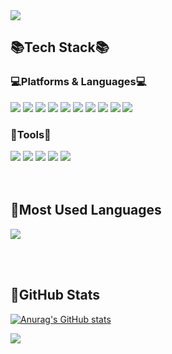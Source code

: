 <!--
**sohnminjeong/sohnminjeong** is a ✨ _special_ ✨ repository because its `README.md` (this file) appears on your GitHub profile.

Here are some ideas to get you started:

- 🔭 I’m currently working on ...
- 🌱 I’m currently learning ...
- 👯 I’m looking to collaborate on ...
- 🤔 I’m looking for help with ...
- 💬 Ask me about ...
- 📫 How to reach me: ...
- 😄 Pronouns: ...
- ⚡ Fun fact: ...
-->
<img src="https://capsule-render.vercel.app/api?type=waving&color=90D4B1&height=150&section=header&text=Hello!&nbsp;Hand&nbsp;Github👋&fontSize=45" />

## 📚Tech Stack📚
### 💻Platforms & Languages💻
<div>
	<img src="https://img.shields.io/badge/Java-007396?style=flat&logo=Java&logoColor=white" />
	<img src="https://img.shields.io/badge/HTML5-E34F26?style=flat&logo=HTML5&logoColor=white" />
	<img src="https://img.shields.io/badge/CSS3-1572B6?style=flat&logo=CSS3&logoColor=white" />
  <img src="https://img.shields.io/badge/javascript-F7DF1E?style=flat&logo=javascript&logoColor=white" />
  <img src="https://img.shields.io/badge/jquery-0769AD?style=flat&logo=jQuery&logoColor=white" />
  <img src="https://img.shields.io/badge/mysql-4479A1?style=flat&logo=mysql&logoColor=white" />
  <img src="https://img.shields.io/badge/spring-6DB33F?style=flat&logo=spring&logoColor=white" />
  <img src="https://img.shields.io/badge/bootstrap-7952B3?style=flat&logo=bootstrap&logoColor=white" />
  <img src="https://img.shields.io/badge/MyBatis-000000?style=flat&logo=MyBatis&logoColor=white"> 
  <img src="https://img.shields.io/badge/Ajax-2c83b9?style=flat&logo=Ajax&logoColor=white">
</div>

### 🔨Tools🔨
<div>
	<img src="https://img.shields.io/badge/eclipseide-2C2255?style=flat&logo=eclipseide&logoColor=white" />
	<img src="https://img.shields.io/badge/visualstudiocode-007ACC?style=flat&logo=visualstudiocode&logoColor=white" />
	<img src="https://img.shields.io/badge/apachetomcat-F8DC75?style=flat&logo=apachetomcat&logoColor=white" />
  <img src="https://img.shields.io/badge/github-181717?style=flat&logo=github&logoColor=white" />
  <img src="https://img.shields.io/badge/slack-4A154B?style=flat&logo=slack&logoColor=white" />
</div>
<br><br>

## 🌱Most Used Languages
<img src="https://github-readme-stats.vercel.app/api/top-langs/?username=sohnminjeong&layout=compact">

<br><br>
## 💬GitHub Stats
[![Anurag's GitHub stats](https://github-readme-stats.vercel.app/api?username=sohnminjeong)](https://github.com/anuraghazra/github-readme-stats)


<img src="https://capsule-render.vercel.app/api?type=waving&color=90D4B1&height=150&section=footer&text=Bye&nbsp;Bye👋&fontSize=45" />
